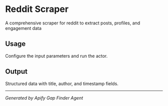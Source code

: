 # Reddit Scraper

A comprehensive scraper for reddit to extract posts, profiles, and engagement data

## Usage

Configure the input parameters and run the actor.

## Output

Structured data with title, author, and timestamp fields.

---

*Generated by Apify Gap Finder Agent*